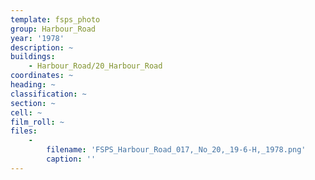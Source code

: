 ```yaml
---
template: fsps_photo
group: Harbour_Road
year: '1978'
description: ~
buildings:
    - Harbour_Road/20_Harbour_Road
coordinates: ~
heading: ~
classification: ~
section: ~
cell: ~
film_roll: ~
files:
    -
        filename: 'FSPS_Harbour_Road_017,_No_20,_19-6-H,_1978.png'
        caption: ''
---
```

